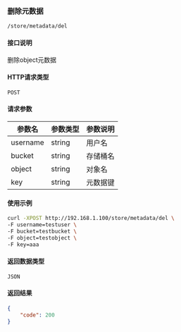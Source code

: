 ### 删除元数据
`/store/metadata/del`

#### 接口说明
删除object元数据

#### HTTP请求类型
`POST`

#### 请求参数
|参数名|参数类型|参数说明|
|--|--|--|
|username|string|用户名|
|bucket|string|存储桶名|
|object|string|对象名|
|key|string|元数据键|

#### 使用示例
```sh
curl -XPOST http://192.168.1.100/store/metadata/del \
-F username=testuser \
-F bucket=testbucket \
-F object=testobject \
-F key=aaa
```

#### 返回数据类型
`JSON`

#### 返回结果
```json
{
	"code":	200
}
```